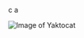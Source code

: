 c
a

![Image of Yaktocat](https://github.com/kilitary/kilitary/workflows/deploy%20kilitary.ru/badge.svg)
